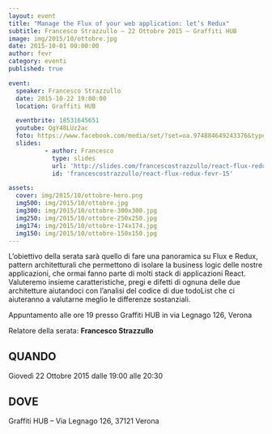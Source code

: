 ```yaml
---
layout: event
title: "Manage the Flux of your web application: let’s Redux"
subtitle: Francesco Strazzullo – 22 Ottobre 2015 – Graffiti HUB
image: img/2015/10/ottobre.jpg
date: 2015-10-01 00:00:00
author: fevr
category: eventi
published: true

event:
  speaker: Francesco Strazzullo
  date: 2015-10-22 19:00:00
  location: Graffiti HUB

  eventbrite: 18531645651
  youtube: QgY48LUz2ac
  foto: https://www.facebook.com/media/set/?set=oa.974884649243376&type=1
  slides:
          - author: Francesco
            type: slides
            url: 'http://slides.com/francescostrazzullo/react-flux-redux-fevr-15/'
            id: 'francescostrazzullo/react-flux-redux-fevr-15'

assets:
  cover: img/2015/10/ottobre-hero.png
  img500: img/2015/10/ottobre.jpg
  img300: img/2015/10/ottobre-300x300.jpg
  img250: img/2015/10/ottobre-250x250.jpg
  img174: img/2015/10/ottobre-174x174.jpg
  img150: img/2015/10/ottobre-150x150.jpg
---
```


L’obiettivo della serata sarà quello di fare una panoramica su Flux e Redux, pattern architetturali che
permettono di isolare la business logic delle nostre applicazioni, che ormai fanno parte di molti stack di
applicazioni React.
Valuteremo insieme caratteristiche, pregi e difetti di ognuna delle due architetture aiutandoci con l’analisi
del codice di due todoList che ci aiuteranno a valutarne meglio le differenze sostanziali.

Appuntamento alle ore 19 presso Graffiti HUB in via Legnago 126, Verona

Relatore della serata: **Francesco Strazzullo**

## QUANDO
Giovedì 22 Ottobre 2015 dalle 19:00 alle 20:30

## DOVE
Graffiti HUB – Via Legnago 126, 37121 Verona